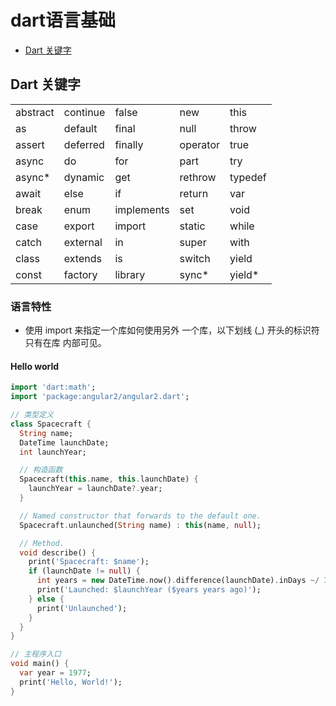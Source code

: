 # dart语言基础

* [Dart 关键字](#keywords)


## <a name="keywords"></a> Dart 关键字

||||||
|---|---|---|---|---|
|abstract  | continue	 | false	 | new	 | this |
|as  | default | final | null	 | throw |
|assert	 | deferred  | finally | operator  | true |
|async  | do  | for	 | part  | try |
|async*  | dynamic  | get  | rethrow	 | typedef  |
|await  | else  | if  | return  | var |
|break  | enum  | implements  | set  | void |
|case	 | export  | import  | static  | while |
|catch  | external  | in  | super	 | with |
|class  | extends  | is	 | switch	 | yield  |
|const  | factory  | library  | sync*  | yield*  |

### 语言特性

  * 使用 import 来指定一个库如何使用另外 一个库，以下划线 (_) 开头的标识符只有在库 内部可见。
  

 #### Hello world
```dart
import 'dart:math';
import 'package:angular2/angular2.dart';

// 类型定义
class Spacecraft {
  String name;
  DateTime launchDate;
  int launchYear;

  // 构造函数
  Spacecraft(this.name, this.launchDate) {
    launchYear = launchDate?.year;
  }

  // Named constructor that forwards to the default one.
  Spacecraft.unlaunched(String name) : this(name, null);

  // Method.
  void describe() {
    print('Spacecraft: $name');
    if (launchDate != null) {
      int years = new DateTime.now().difference(launchDate).inDays ~/ 365;
      print('Launched: $launchYear ($years years ago)');
    } else {
      print('Unlaunched');
    }
  }
}

// 主程序入口
void main() {
  var year = 1977;
  print('Hello, World!');
}
```
